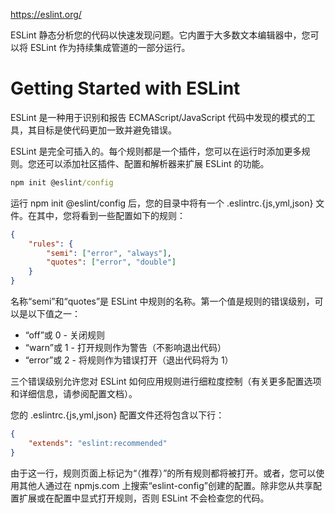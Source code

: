 https://eslint.org/

ESLint 静态分析您的代码以快速发现问题。它内置于大多数文本编辑器中，您可以将 ESLint 作为持续集成管道的一部分运行。



# Getting Started with ESLint

ESLint 是一种用于识别和报告 ECMAScript/JavaScript 代码中发现的模式的工具，其目标是使代码更加一致并避免错误。

ESLint 是完全可插入的。每个规则都是一个插件，您可以在运行时添加更多规则。您还可以添加社区插件、配置和解析器来扩展 ESLint 的功能。



```cmd
npm init @eslint/config
```

运行 npm init @eslint/config 后，您的目录中将有一个 .eslintrc.{js,yml,json} 文件。在其中，您将看到一些配置如下的规则：

```json
{
    "rules": {
        "semi": ["error", "always"],
        "quotes": ["error", "double"]
    }
}
```

名称“semi”和“quotes”是 ESLint 中规则的名称。第一个值是规则的错误级别，可以是以下值之一：

* “off”或 0 - 关闭规则
* “warn”或 1 - 打开规则作为警告（不影响退出代码）
* “error”或 2 - 将规则作为错误打开（退出代码将为 1）

三个错误级别允许您对 ESLint 如何应用规则进行细粒度控制（有关更多配置选项和详细信息，请参阅配置文档）。

您的 .eslintrc.{js,yml,json} 配置文件还将包含以下行：

```json
{
    "extends": "eslint:recommended"
}
```

由于这一行，规则页面上标记为“（推荐）”的所有规则都将被打开。或者，您可以使用其他人通过在 npmjs.com 上搜索“eslint-config”创建的配置。除非您从共享配置扩展或在配置中显式打开规则，否则 ESLint 不会检查您的代码。

